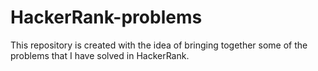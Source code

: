 # HackerRank-problems
This repository is created with the idea of bringing together some of the problems that I have solved in HackerRank. 
